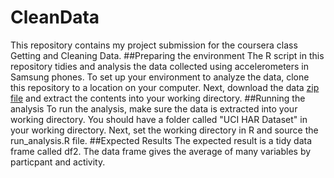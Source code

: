 # CleanData
This repository contains my project submission for the coursera class Getting and Cleaning Data.
##Preparing the environment
The R script in this repository tidies and analysis the data collected using accelerometers in Samsung phones. To set up your environment to analyze the data, clone this repository to a location on your computer. Next, download the data [zip file](https://d396qusza40orc.cloudfront.net/getdata%2Fprojectfiles%2FUCI%20HAR%20Dataset.zip) and extract the contents into your working directory.
##Running the analysis
To run the analysis, make sure the data is extracted into your working directory. You should have a folder called "UCI HAR Dataset" in your working directory. Next, set the working directory in R and source the run_analysis.R file.
##Expected Results
The expected result is a tidy data frame called df2. The data frame gives the average of many variables by particpant and activity.